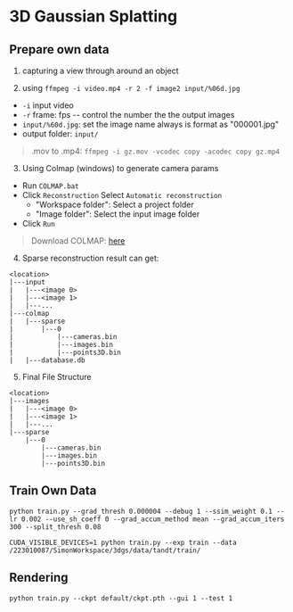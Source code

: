 # 3D Gaussian Splatting

## Prepare own data

1. capturing a view through around an object

2. using `ffmpeg -i video.mp4 -r 2 -f image2 input/%06d.jpg`

- `-i` input video
- `-r` frame: fps -- control the number the the output images
- `input/%60d.jpg`: set the image name always is format as "000001.jpg"
- output folder: `input/`

> .mov to .mp4: `ffmpeg -i gz.mov -vcodec copy -acodec copy gz.mp4 `

3. Using Colmap (windows) to generate camera params

- Run `COLMAP.bat`
- Click `Reconstruction` Select `Automatic reconstruction`
  - "Workspace folder": Select a project folder
  - "Image folder": Select the input image folder
- Click `Run`


> Download COLMAP: [here](https://github.com/colmap/colmap/releases)

4. Sparse reconstruction result can get: 
```
<location>
|---input
|   |---<image 0>
|   |---<image 1>
|   |---...
|---colmap
|   |---sparse
|       |---0
|           |---cameras.bin
|           |---images.bin
|           |---points3D.bin
|   |---database.db
```

5. Final File Structure 
```
<location>
|---images
|   |---<image 0>
|   |---<image 1>
|   |---...
|---sparse
    |---0
        |---cameras.bin
        |---images.bin
        |---points3D.bin
```

## Train Own Data
  
`python train.py --grad_thresh 0.000004 --debug 1 --ssim_weight 0.1 --lr 0.002 --use_sh_coeff 0 --grad_accum_method mean --grad_accum_iters 300 --split_thresh 0.08`

`CUDA_VISIBLE_DEVICES=1 python train.py --exp train --data /223010087/SimonWorkspace/3dgs/data/tandt/train/`

## Rendering

`python train.py --ckpt default/ckpt.pth --gui 1 --test 1`
